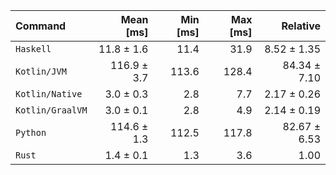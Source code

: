 | Command | Mean [ms] | Min [ms] | Max [ms] | Relative |
|:---|---:|---:|---:|---:|
| `Haskell` | 11.8 ± 1.6 | 11.4 | 31.9 | 8.52 ± 1.35 |
| `Kotlin/JVM` | 116.9 ± 3.7 | 113.6 | 128.4 | 84.34 ± 7.10 |
| `Kotlin/Native` | 3.0 ± 0.3 | 2.8 | 7.7 | 2.17 ± 0.26 |
| `Kotlin/GraalVM` | 3.0 ± 0.1 | 2.8 | 4.9 | 2.14 ± 0.19 |
| `Python` | 114.6 ± 1.3 | 112.5 | 117.8 | 82.67 ± 6.53 |
| `Rust` | 1.4 ± 0.1 | 1.3 | 3.6 | 1.00 |
